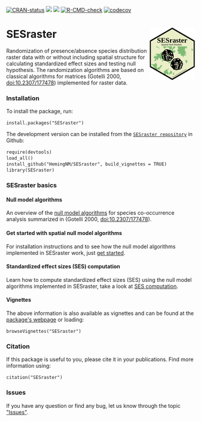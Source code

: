 <!-- badges: start -->

[![CRAN-status](https://www.r-pkg.org/badges/version/SESraster?color=green)](https://cran.r-project.org/package=SESraster)
[![](http://cranlogs.r-pkg.org/badges/grand-total/SESraster?color=green)](https://cran.r-project.org/package=SESraster)
[![](http://cranlogs.r-pkg.org/badges/SESraster?color=green)](https://cran.r-project.org/package=SESraster)
[![R-CMD-check](https://github.com/HemingNM/SESraster/actions/workflows/R-CMD-check.yaml/badge.svg)](https://github.com/HemingNM/SESraster/actions/workflows/R-CMD-check.yaml)
[![codecov](https://codecov.io/gh/HemingNM/SESraster/branch/master/graph/badge.svg?token=YJZHUXU5R7)](https://app.codecov.io/gh/HemingNM/SESraster)

<!-- badges: end -->

# SESraster <a href="https://hemingnm.github.io/SESraster/"><img src="man/figures/logo.png" alt="SESraster website" align="right" height="139"/></a>

Randomization of presence/absence species distribution raster data with
or without including spatial structure for calculating standardized
effect sizes and testing null hypothesis. The randomization algorithms
are based on classical algorithms for matrices (Gotelli 2000,
<doi:10.2307/177478>)
implemented for raster data.

### Installation

To install the package, run:

```         
install.packages("SESraster")
```

The development version can be installed from the
[`SESraster repository`](https://github.com/HemingNM/SESraster) in
Github:

```         
require(devtools)
load_all()
install_github("HemingNM/SESraster", build_vignettes = TRUE)
library(SESraster)
```

### SESraster basics

#### Null model algorithms
An overview of the [null model algorithms](vignette(%22v1-null-models%22,%20package=%22SESraster%22)) 
for species co-occurrence analysis summarized in (Gotelli 2000, <doi:10.2307/177478>).

#### Get started with spatial null model algorithms
For installation instructions and to see how the null model algorithms
implemented in SESraster work, just [get started](vignette(%22v2-get-started%22,%20package=%22SESraster%22)).

#### Standardized effect sizes (SES) computation 
Learn how to compute standardized effect sizes (SES) using the null model
algorithms implemented in SESraster, take a look at [SES
computation](vignette(%22v3-SES-calculation%22,%20package=%22SESraster%22)).

#### Vignettes
The above information is also available as vignettes and  can be found at 
the [package's webpage](https://hemingnm.github.io/SESraster/) or loading:

```         
browseVignettes("SESraster")
```

### Citation

If this package is useful to you, please cite it in your publications.
Find more information using:

```         
citation("SESraster")
```

### Issues

If you have any question or find any bug, let us know through the topic
["Issues"](https://github.com/HemingNM/SESraster/issues).
